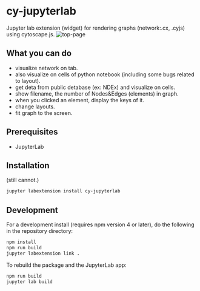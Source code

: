 # cy-jupyterlab

Jupyter lab extension (widget) for rendering graphs (network:.cx, .cyjs) using cytoscape.js. 
![top-page](https://github.com/idekerlab/cy-jupyterlab/blob/images/screenshot-01.png)

## What you can do
- visualize network on tab.
- also visualize on cells of python notebook (including some bugs related to layout).
- get deta from public detabase (ex: NDEx) and visualize on cells.
- show filename, the number of Nodes&Edges (elements) in graph.
- when you clicked an element, display the keys of it.
- change layouts.
- fit graph to the screen.

## Prerequisites

- JupyterLab

## Installation

(still cannot.)
```bash
jupyter labextension install cy-jupyterlab
```

## Development

For a development install (requires npm version 4 or later), do the following in the repository directory:

```bash
npm install
npm run build
jupyter labextension link .
```

To rebuild the package and the JupyterLab app:

```bash
npm run build
jupyter lab build
```

